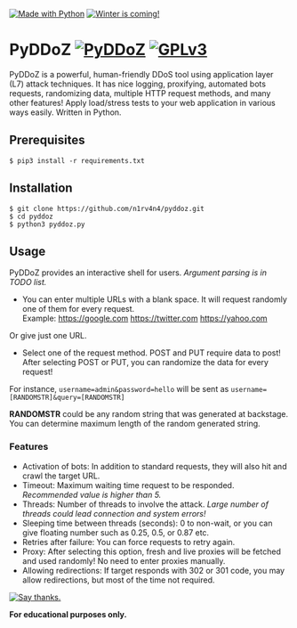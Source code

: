 [![Made with Python](http://ForTheBadge.com/images/badges/made-with-python.svg)](https://www.python.org/) [![Winter is coming!](http://ForTheBadge.com/images/badges/winter-is-coming.svg)](https://github.com/n1rv4n4/pyddoz/)

# PyDDoZ [![PyDDoZ](https://img.shields.io/badge/PyDDoZ-1.0.0%20rc.1-red.svg)](https://github.com/n1rv4n4/pyddoz/) [![GPLv3](https://img.shields.io/badge/License-GPLv3-blue.svg)](https://www.gnu.org/licenses/gpl-3.0.en.html)
PyDDoZ is a powerful, human-friendly DDoS tool using application layer (L7) attack techniques. It has nice logging, proxifying, automated bots requests, randomizing data, multiple HTTP request methods, and many other features! Apply load/stress tests to your web application in various ways easily. Written in Python.

## Prerequisites
`$ pip3 install -r requirements.txt`

## Installation
```
$ git clone https://github.com/n1rv4n4/pyddoz.git
$ cd pyddoz
$ python3 pyddoz.py
```

## Usage
PyDDoZ provides an interactive shell for users. *Argument parsing is in TODO list.*

- You can enter multiple URLs with a blank space. It will request randomly one of them for every request. <br>
Example: https://google.com https://twitter.com https://yahoo.com

Or give just one URL.

- Select one of the request method. POST and PUT require data to post! <br>
After selecting POST or PUT, you can randomize the data for every request! <br> 

For instance, `username=admin&password=hello` will be sent as `username=[RANDOMSTR]&query=[RANDOMSTR]` <br>

**RANDOMSTR** could be any random string that was generated at backstage. You can determine maximum length of the random generated string.

### Features
- Activation of bots: In addition to standard requests, they will also hit and crawl the target URL.
- Timeout: Maximum waiting time request to be responded. *Recommended value is higher than 5.*
- Threads: Number of threads to involve the attack. *Large number of threads could lead connection and system errors!*
- Sleeping time between threads (seconds): 0 to non-wait, or you can give floating number such as 0.25, 0.5, or 0.87 etc.
- Retries after failure: You can force requests to retry again.
- Proxy: After selecting this option, fresh and live proxies will be fetched and used randomly! No need to enter proxies manually.
- Allowing redirections: If target responds with 302 or 301 code, you may allow redirections, but most of the time not required.

[![Say thanks.](https://img.shields.io/badge/say-thanks-ff69b4.svg)](https://www.linkedin.com/in/orçunözdemir/)

**For educational purposes only.**


